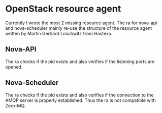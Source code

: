 OpenStack resource agent
========================

Currently I wrote the most 2 missing resource agent. The ra for nova-api and nova-scheduler mainly re-use the structure of the resource agent written by Martin Gerhard Loschwitz from Hastexo.

## Nova-API

The ra checks if the pid exists and also verifies if the listening ports are opened.

## Nova-Scheduler

The ra checks if the pid exists and also verifies if the connection to the AMQP server is properly established. Thus the ra is not compatible with Zero-MQ.
